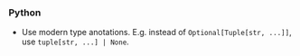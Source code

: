 ### Python
- Use modern type anotations. E.g. instead of `Optional[Tuple[str, ...]]`, use `tuple[str, ...] | None`.

